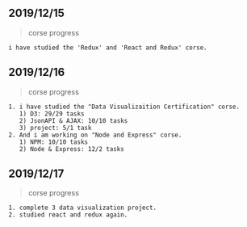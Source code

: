 ## 2019/12/15
  > corse progress
  
    i have studied the 'Redux' and 'React and Redux' corse.
## 2019/12/16
  > corse progress
  
    1. i have studied the "Data Visualizaition Certification" corse.
       1) D3: 29/29 tasks
       2) JsonAPI & AJAX: 10/10 tasks
       3) project: 5/1 task
    2. And i am working on "Node and Express" corse.
       1) NPM: 10/10 tasks
       2) Node & Express: 12/2 tasks
## 2019/12/17
  > corse progress
  
    1. complete 3 data visualization project.
    2. studied react and redux again.
